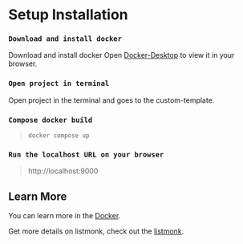 # Setup Installation

### `Download and install docker`

Download and install docker
Open [Docker-Desktop](https://www.docker.com/products/docker-desktop/) to view it in your browser.

### `Open project in terminal`

Open project in the terminal and goes to the custom-template.

### `Compose docker build`

> ```docker compose up```

### `Run the localhost URL on your browser`

> http://localhost:9000

## Learn More

You can learn more in the [Docker](https://www.docker.com/).

Get more details on listmonk, check out the [listmonk](https://listmonk.app/).
